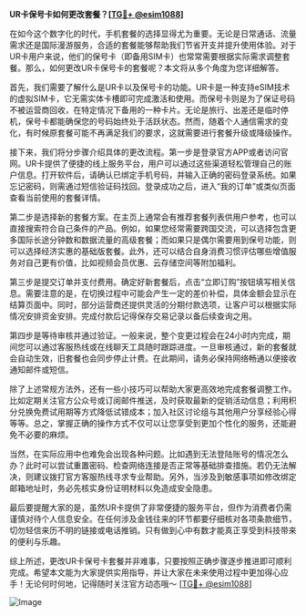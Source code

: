 **UR卡保号卡如何更改套餐？[[TG💪+ @esim1088](https://t.me/s/esim1088)]**

在如今这个数字化的时代，手机套餐的选择显得尤为重要。无论是日常通话、流量需求还是国际漫游服务，合适的套餐能够帮助我们节省开支并提升使用体验。对于UR卡用户来说，他们的保号卡（即备用SIM卡）也常常需要根据实际需求调整套餐。那么，如何更改UR卡保号卡的套餐呢？本文将从多个角度为您详细解答。

首先，我们需要了解什么是UR卡以及保号卡的功能。UR卡是一种支持eSIM技术的虚拟SIM卡，它无需实体卡槽即可完成激活和使用。而保号卡则是为了保证号码不被运营商回收，在特定情况下备用的一种卡片。无论是旅行、出差还是临时停机，保号卡都能确保您的号码始终处于活跃状态。然而，随着个人通信需求的变化，有时候原套餐可能不再满足我们的要求，这就需要进行套餐升级或降级操作。

接下来，我们将分步骤介绍具体的更改流程。第一步是登录官方APP或者访问官网。UR卡提供了便捷的线上服务平台，用户可以通过这些渠道轻松管理自己的账户信息。打开软件后，请确认已绑定手机号码，并输入正确的密码登录系统。如果忘记密码，则需通过短信验证码找回。登录成功之后，进入“我的订单”或类似页面查看当前使用的套餐详情。

第二步是选择新的套餐方案。在主页上通常会有推荐套餐列表供用户参考，也可以直接搜索符合自己条件的产品。例如，如果您经常需要跨国交流，可以选择包含更多国际长途分钟数和数据流量的高级套餐；而如果只是偶尔需要用到保号功能，则可以选择经济实惠的基础版套餐。此外，还可以结合自身消费习惯评估哪些增值服务对自己更有价值，比如视频会员优惠、云存储空间等附加福利。

第三步是提交订单并支付费用。确定好新套餐后，点击“立即订购”按钮填写相关信息。需要注意的是，在切换过程中可能会产生一定的差价补偿，具体金额会显示在结算页面中。同时，部分运营商还提供灵活的分期付款选项，让客户可以根据实际情况安排资金安排。完成付款后记得保存交易记录以备后续查询之用。

第四步是等待审核并通过验证。一般来说，整个变更过程会在24小时内完成，期间您可以通过客服热线或在线聊天工具随时跟踪进度。一旦审核通过，新的套餐就会自动生效，旧套餐也会同步停止计费。在此期间，请务必保持网络畅通以便接收通知邮件或短信。

除了上述常规方法外，还有一些小技巧可以帮助大家更高效地完成套餐调整工作。比如定期关注官方公众号或订阅邮件推送，及时获取最新的促销活动信息；利用积分兑换免费试用期等方式降低试错成本；加入社区讨论组与其他用户分享经验心得等等。总之，掌握正确的操作方式不仅可以让您享受到更加个性化的服务，还能避免不必要的麻烦。

当然，在实际应用中也难免会出现各种问题。比如遇到无法登陆账号的情况怎么办？此时可以尝试重置密码、检查网络连接是否正常等基础排查措施。若仍无法解决，则建议拨打官方客服热线寻求专业帮助。另外，当涉及到敏感事项如修改绑定邮箱地址时，务必先核实身份证明材料以免造成安全隐患。

最后要提醒大家的是，虽然UR卡提供了非常便捷的服务平台，但作为消费者仍需谨慎对待个人信息安全。在任何涉及金钱往来的环节都要仔细核对各项条款细节，切勿轻信来历不明的链接或电话推销。只有做到心中有数才能真正享受到科技带来的便利与乐趣。

综上所述，更改UR卡保号卡套餐并非难事，只要按照正确步骤逐步推进即可顺利完成。希望本文能为大家提供实用指导，并让大家在未来使用过程中更加得心应手！无论何时何地，记得随时关注官方动态哦～ [[TG💪+ @esim1088](https://t.me/s/esim1088)]

![Image](https://i.postimg.cc/4NQfJmqS/Snipaste-2025-05-13-00-14-12.png)